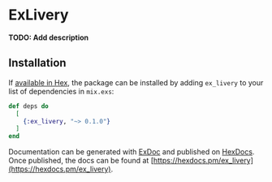 # ExLivery

**TODO: Add description**

## Installation

If [available in Hex](https://hex.pm/docs/publish), the package can be installed
by adding `ex_livery` to your list of dependencies in `mix.exs`:

```elixir
def deps do
  [
    {:ex_livery, "~> 0.1.0"}
  ]
end
```

Documentation can be generated with [ExDoc](https://github.com/elixir-lang/ex_doc)
and published on [HexDocs](https://hexdocs.pm). Once published, the docs can
be found at [https://hexdocs.pm/ex_livery](https://hexdocs.pm/ex_livery).


